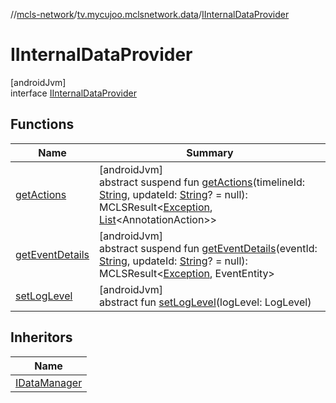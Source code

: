 //[mcls-network](../../../index.md)/[tv.mycujoo.mclsnetwork.data](../index.md)/[IInternalDataProvider](index.md)

# IInternalDataProvider

[androidJvm]\
interface [IInternalDataProvider](index.md)

## Functions

| Name | Summary |
|---|---|
| [getActions](get-actions.md) | [androidJvm]<br>abstract suspend fun [getActions](get-actions.md)(timelineId: [String](https://kotlinlang.org/api/latest/jvm/stdlib/kotlin/-string/index.html), updateId: [String](https://kotlinlang.org/api/latest/jvm/stdlib/kotlin/-string/index.html)? = null): MCLSResult&lt;[Exception](https://kotlinlang.org/api/latest/jvm/stdlib/kotlin/-exception/index.html), [List](https://kotlinlang.org/api/latest/jvm/stdlib/kotlin.collections/-list/index.html)&lt;AnnotationAction&gt;&gt; |
| [getEventDetails](get-event-details.md) | [androidJvm]<br>abstract suspend fun [getEventDetails](get-event-details.md)(eventId: [String](https://kotlinlang.org/api/latest/jvm/stdlib/kotlin/-string/index.html), updateId: [String](https://kotlinlang.org/api/latest/jvm/stdlib/kotlin/-string/index.html)? = null): MCLSResult&lt;[Exception](https://kotlinlang.org/api/latest/jvm/stdlib/kotlin/-exception/index.html), EventEntity&gt; |
| [setLogLevel](set-log-level.md) | [androidJvm]<br>abstract fun [setLogLevel](set-log-level.md)(logLevel: LogLevel) |

## Inheritors

| Name |
|---|
| [IDataManager](../-i-data-manager/index.md) |
